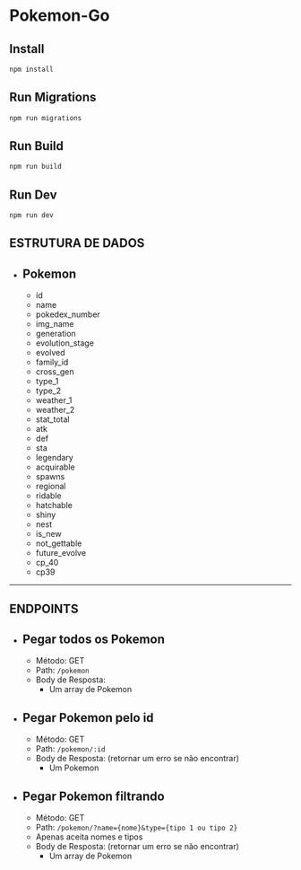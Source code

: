 # Pokemon-Go

## Install

```sh
npm install
```

## Run Migrations

```sh
npm run migrations
```

## Run Build

```sh
npm run build
```

## Run Dev

```sh
npm run dev
```

## ESTRUTURA DE DADOS  
  
* ## Pokemon
  * id
  * name
  * pokedex_number
  * img_name
  * generation
  * evolution_stage
  * evolved
  * family_id
  * cross_gen
  * type_1
  * type_2
  * weather_1
  * weather_2
  * stat_total
  * atk
  * def
  * sta
  * legendary
  * acquirable
  * spawns
  * regional
  * ridable
  * hatchable
  * shiny
  * nest
  * is_new
  * not_gettable
  * future_evolve
  * cp_40
  * cp39
 
---


## ENDPOINTS 

* ## Pegar todos os Pokemon
  * Método: GET
  * Path: `/pokemon`
  * Body de Resposta:
    * Um array de Pokemon

* ## Pegar Pokemon pelo id
  * Método: GET
  * Path: `/pokemon/:id`
  * Body de Resposta: (retornar um erro se não encontrar)
    * Um Pokemon

* ## Pegar Pokemon filtrando
  * Método: GET
  * Path: `/pokemon/?name={nome}&type={tipo 1 ou tipo 2}`
  * Apenas aceita nomes e tipos
  * Body de Resposta: (retornar um erro se não encontrar)
    * Um array de Pokemon
